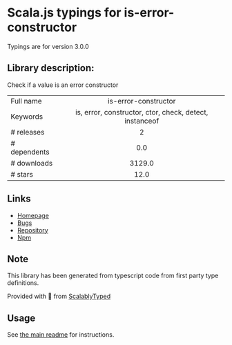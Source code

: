 
# Scala.js typings for is-error-constructor

Typings are for version 3.0.0

## Library description:
Check if a value is an error constructor

|                    |                 |
| ------------------ | :-------------: |
| Full name          | is-error-constructor |
| Keywords           | is, error, constructor, ctor, check, detect, instanceof |
| # releases         | 2 |
| # dependents       | 0.0 |
| # downloads        | 3129.0 |
| # stars            | 12.0 |

## Links
- [Homepage](https://github.com/sindresorhus/is-error-constructor#readme)
- [Bugs](https://github.com/sindresorhus/is-error-constructor/issues)
- [Repository](https://github.com/sindresorhus/is-error-constructor)
- [Npm](https://www.npmjs.com/package/is-error-constructor)
    


## Note
This library has been generated from typescript code from first party type definitions.

Provided with :purple_heart: from [ScalablyTyped](https://github.com/oyvindberg/ScalablyTyped)

## Usage
See [the main readme](../../readme.md) for instructions.


